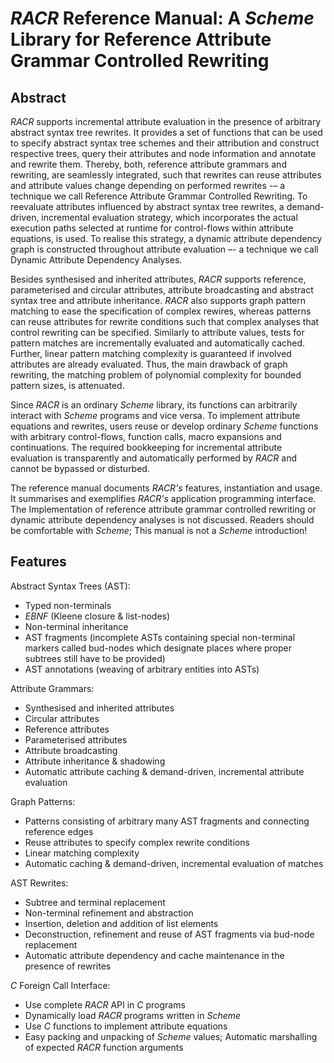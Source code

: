 # _RACR_ Reference Manual: A _Scheme_ Library for Reference Attribute Grammar Controlled Rewriting

## Abstract

_RACR_ supports incremental attribute evaluation in the presence of arbitrary abstract syntax tree rewrites. It provides a set of functions that can be used to specify abstract syntax tree schemes and their attribution and construct respective trees, query their attributes and node information and annotate and rewrite them. Thereby, both, reference attribute grammars and rewriting, are seamlessly integrated, such that rewrites can reuse attributes and attribute values change depending on performed rewrites -– a technique we call Reference Attribute Grammar Controlled Rewriting. To reevaluate attributes influenced by abstract syntax tree rewrites, a demand-driven, incremental evaluation strategy, which incorporates the actual execution paths selected at runtime for control-flows within attribute equations, is used. To realise this strategy, a dynamic attribute dependency graph is constructed throughout attribute evaluation –- a technique we call Dynamic Attribute Dependency Analyses.

Besides synthesised and inherited attributes, _RACR_ supports reference, parameterised and circular attributes, attribute broadcasting and abstract syntax tree and attribute inheritance. _RACR_ also supports graph pattern matching to ease the specification of complex rewires, whereas patterns can reuse attributes for rewrite conditions such that complex analyses that control rewriting can be specified. Similarly to attribute values, tests for pattern matches are incrementally evaluated and automatically cached. Further, linear pattern matching complexity is guaranteed if involved attributes are already evaluated. Thus, the main drawback of graph rewriting, the matching problem of polynomial complexity for bounded pattern sizes, is attenuated.

Since _RACR_ is an ordinary _Scheme_ library, its functions can arbitrarily interact with _Scheme_ programs and vice versa. To implement attribute equations and rewrites, users reuse or develop ordinary _Scheme_ functions with arbitrary control-flows, function calls, macro expansions and continuations. The required bookkeeping for incremental attribute evaluation is transparently and automatically performed by _RACR_ and cannot be bypassed or disturbed.

The reference manual documents _RACR's_ features, instantiation and usage. It summarises and exemplifies _RACR's_
application programming interface. The Implementation of reference attribute grammar controlled rewriting or dynamic attribute dependency analyses is not discussed. Readers should be comfortable with _Scheme_; This manual is not a _Scheme_ introduction!

## Features

Abstract Syntax Trees (AST):
  * Typed non-terminals
  * _EBNF_ (Kleene closure & list-nodes)
  * Non-terminal inheritance
  * AST fragments (incomplete ASTs containing special non-terminal markers called bud-nodes which designate places where proper subtrees still have to be provided)
  * AST annotations (weaving of arbitrary entities into ASTs)

Attribute Grammars:
  * Synthesised and inherited attributes
  * Circular attributes
  * Reference attributes
  * Parameterised attributes
  * Attribute broadcasting
  * Attribute inheritance & shadowing
  * Automatic attribute caching & demand-driven, incremental attribute evaluation

Graph Patterns:
  * Patterns consisting of arbitrary many AST fragments and connecting reference edges
  * Reuse attributes to specify complex rewrite conditions
  * Linear matching complexity
  * Automatic caching & demand-driven, incremental evaluation of matches

AST Rewrites:
  * Subtree and terminal replacement
  * Non-terminal refinement and abstraction
  * Insertion, deletion and addition of list elements
  * Deconstruction, refinement and reuse of AST fragments via bud-node replacement
  * Automatic attribute dependency and cache maintenance in the presence of rewrites

_C_ Foreign Call Interface:
  * Use complete _RACR_ API in _C_ programs
  * Dynamically load _RACR_ programs written in _Scheme_
  * Use _C_ functions to implement attribute equations
  * Easy packing and unpacking of _Scheme_ values; Automatic marshalling of expected _RACR_ function arguments
